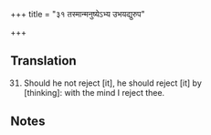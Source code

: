 +++
title = "३१ तस्मान्मनुष्येऽभ्य उभयद्युरुप"

+++
## Translation
31. Should he not reject \[it\], he should reject \[it\] by  
\[thinking\]: with the mind I reject thee.

## Notes

